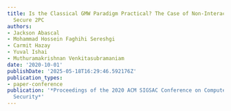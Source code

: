 ```yaml
---
title: Is the Classical GMW Paradigm Practical? The Case of Non-Interactive Actively
  Secure 2PC
authors:
- Jackson Abascal
- Mohammad Hossein Faghihi Sereshgi
- Carmit Hazay
- Yuval Ishai
- Muthuramakrishnan Venkitasubramaniam
date: '2020-10-01'
publishDate: '2025-05-18T16:29:46.592176Z'
publication_types:
- paper-conference
publication: '*Proceedings of the 2020 ACM SIGSAC Conference on Computer and Communications
  Security*'
---
```

